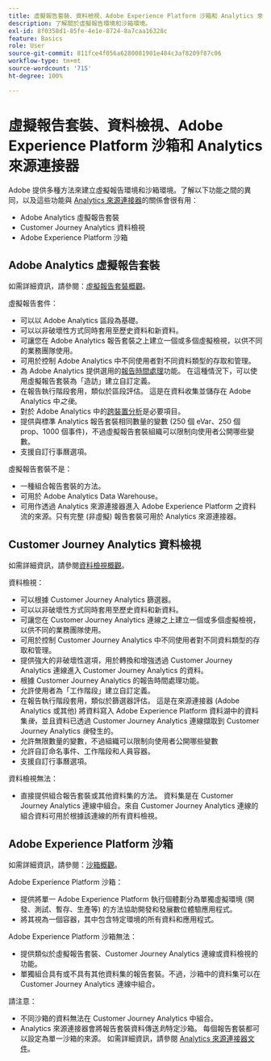 ```yaml
---
title: 虛擬報告套裝、資料檢視、Adobe Experience Platform 沙箱和 Analytics 來源連接器
description: 了解關於虛擬報告環境和沙箱環境。
exl-id: 8f0358d1-85fe-4e1e-8724-8a7caa16328c
feature: Basics
role: User
source-git-commit: 811fce4f056a6280081901e484c3af8209f87c06
workflow-type: tm+mt
source-wordcount: '715'
ht-degree: 100%

---
```


# 虛擬報告套裝、資料檢視、Adobe Experience Platform 沙箱和 Analytics 來源連接器

Adobe 提供多種方法來建立虛擬報告環境和沙箱環境。了解以下功能之間的異同，以及這些功能與 [Analytics 來源連接器](https://experienceleague.adobe.com/docs/experience-platform/sources/ui-tutorials/create/adobe-applications/analytics.html?lang=zh-Hant)的關係會很有用：

* Adobe Analytics 虛擬報告套裝
* Customer Journey Analytics 資料檢視
* Adobe Experience Platform 沙箱

## Adobe Analytics 虛擬報告套裝

如需詳細資訊，請參閱：[虛擬報告套裝概觀](https://experienceleague.adobe.com/docs/analytics/components/virtual-report-suites/vrs-about.html?lang=zh-Hant)。

虛擬報告套件：

* 可以以 Adobe Analytics 區段為基礎。
* 可以以非破壞性方式同時套用至歷史資料和新資料。
* 可讓您在 Adobe Analytics 報告套裝之上建立一個或多個虛擬檢視，以供不同的業務團隊使用。
* 可用於控制 Adobe Analytics 中不同使用者對不同資料類型的存取和管理。
* 為 Adobe Analytics 提供選用的[報告時間處理](https://experienceleague.adobe.com/docs/analytics/components/virtual-report-suites/vrs-report-time-processing.html?lang=zh-Hant)功能。 在這種情況下，可以使用虛擬報告套裝為「造訪」建立自訂定義。
* 在報告執行階段套用，類似於區段評估。 這是在資料收集並儲存在 Adobe Analytics 中&#x200B;_之後_。
* 對於 Adobe Analytics 中的[跨裝置分析](https://experienceleague.adobe.com/docs/analytics/components/cda/overview.html?lang=zh-Hant)是必要項目。
* 提供與標準 Analytics 報告套裝相同數量的變數 (250 個 eVar、250 個 prop、1000 個事件)，不過虛擬報告套裝組織可以限制向使用者公開哪些變數。
* 支援自訂行事曆選項。

虛擬報告套裝不是：

* 一種組合報告套裝的方法。
* 可用於 Adobe Analytics Data Warehouse。
* 可用作透過 Analytics 來源連接器進入 Adobe Experience Platform 之資料流的來源。只有完整 (非虛擬) 報告套裝可用於 Analytics 來源連接器。


## Customer Journey Analytics 資料檢視

如需詳細資訊，請參閱[資料檢視概觀](https://experienceleague.adobe.com/docs/analytics-platform/using/cja-dataviews/data-views.html?lang=zh-Hant)。

資料檢視：

* 可以根據 Customer Journey Analytics 篩選器。
* 可以以非破壞性方式同時套用至歷史資料和新資料。
* 可讓您在 Customer Journey Analytics 連線之上建立一個或多個虛擬檢視，以供不同的業務團隊使用。
* 可用於控制 Customer Journey Analytics 中不同使用者對不同資料類型的存取和管理。
* 提供強大的非破壞性選項，用於轉換和增強透過 Customer Journey Analytics 連線進入 Customer Journey Analytics 的資料。
* 根據 Customer Journey Analytics 的報告時間處理功能。
* 允許使用者為「工作階段」建立自訂定義。
* 在報告執行階段套用，類似於篩選器評估。 這是在來源連接器 (Adobe Analytics 或其他) 將資料寫入 Adobe Experience Platform 資料湖中的資料集&#x200B;_後_，並且資料已透過 Customer Journey Analytics 連線擷取到 Customer Journey Analytics _後_&#x200B;發生的。
* 允許無限數量的變數，不過組織可以限制向使用者公開哪些變數
* 允許自訂命名事件、工作階段和人員容器。
* 支援自訂行事曆選項。

資料檢視無法：

* 直接提供組合報告套裝或其他資料集的方法。 資料集是在 Customer Journey Analytics 連線中組合。來自 Customer Journey Analytics 連線的組合資料可用於根據該連線的所有資料檢視。

## Adobe Experience Platform 沙箱

如需詳細資訊，請參閱：[沙箱概觀](https://experienceleague.adobe.com/docs/experience-platform/sandbox/home.html?lang=zh-Hant)。

Adobe Experience Platform 沙箱：

* 提供將單一 Adobe Experience Platform 執行個體劃分為單獨虛擬環境 (開發、測試、暫存、生產等) 的方法協助開發和發展數位體驗應用程式。
* 將其視為一個容器，其中包含特定環境的所有資料和應用程式。

Adobe Experience Platform 沙箱無法：

* 提供類似於虛擬報告套裝、Customer Journey Analytics 連線或資料檢視的功能。
* 單獨組合具有或不具有其他資料集的報告套裝。不過，沙箱中的資料集可以在 Customer Journey Analytics 連線中組合。

請注意：

* 不同沙箱的資料無法在 Customer Journey Analytics 中組合。
* Analytics 來源連接器會將報告套裝資料傳送&#x200B;_到_&#x200B;特定沙箱。 每個報告套裝都可以設定為單一沙箱的來源。 如需詳細資訊，請參閱 [Analytics 來源連接器文件](https://experienceleague.adobe.com/docs/experience-platform/sources/ui-tutorials/create/adobe-applications/analytics.html?lang=zh-Hant)。
